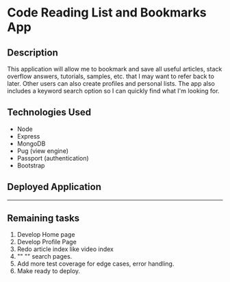 # Code Reading List and Bookmarks App

## Description

This application will allow me to bookmark and save all useful articles, stack overflow answers, tutorials, samples, etc. that I may want to refer back to later. Other users can also create profiles and personal lists. The app also includes a keyword search option so I can quickly find what I'm looking for.

## Technologies Used

- Node
- Express
- MongoDB
- Pug (view engine)
- Passport (authentication)
- Bootstrap

## Deployed Application

---

## Remaining tasks

1. Develop Home page
2. Develop Profile Page
3. Redo article index like video index
4. "" "" search pages.
5. Add more test coverage for edge cases, error handling.
6. Make ready to deploy.
